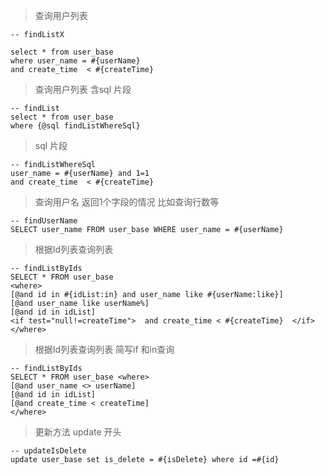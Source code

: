 > 查询用户列表
```
-- findListX

select * from user_base
where user_name = #{userName}
and create_time  < #{createTime}
```

> 查询用户列表 含sql 片段

```
-- findList
select * from user_base
where {@sql findListWhereSql}
```

> sql 片段
```
-- findListWhereSql
user_name = #{userName} and 1=1
and create_time  < #{createTime}
```

> 查询用户名 返回1个字段的情况 比如查询行数等
```
-- findUserName
SELECT user_name FROM user_base WHERE user_name = #{userName}
```


> 根据Id列表查询列表 
```
-- findListByIds
SELECT * FROM user_base 
<where> 
[@and id in #{idList:in} and user_name like #{userName:like}]
[@and user_name like userName%]
[@and id in idList]
<if test="null!=createTime">  and create_time < #{createTime}  </if>
</where>

```

> 根据Id列表查询列表 简写if 和in查询
```
-- findListByIds
SELECT * FROM user_base <where> 
[@and user_name <> userName]
[@and id in idList]
[@and create_time < createTime]
</where>
```

> 更新方法 update 开头

```
-- updateIsDelete
update user_base set is_delete = #{isDelete} where id =#{id}
```


